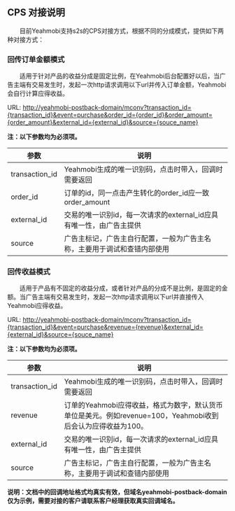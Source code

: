 ## CPS 对接说明

&emsp;&emsp;目前Yeahmobi支持s2s的CPS对接方式，根据不同的分成模式，提供如下两种对接方式：

### 回传订单金额模式

&emsp;&emsp;适用于针对产品的收益分成是固定比例，在Yeahmobi后台配置好以后，当广告主端有交易发生时，发起一次http请求调用以下url并传入订单金额，Yeahmobi会自行计算应得收益。

URL: <http://yeahmobi-postback-domain/mconv?transaction_id={transaction_id}&event=purchase&order_id={order_id}&order_amount={order_amount}&external_id={external_id}&source={souce_name}>

**注：以下参数均为必须项。**

参数|说明
--|--
transaction_id|Yeahmobi生成的唯一识别码，点击时带入，回调时需要返回
order_id|订单的id，同一点击产生转化的order_id应一致order_amount|订单的金额，Yeahmobi会自行计算应得收益，格式为数字，默认货币单位为美元。例如order_amount=100，后台配置的分成比例为20%，则Yeahmobi收到后会自行计算应得收益为100*20%。
external_id|交易的唯一识别id，每一次请求的external_id应具有唯一性，由广告主提供
source|广告主标记，广告主自行配置，一般为广告主名称，主要用于调试和查错内部使用

### 回传收益模式

&emsp;&emsp;适用于产品有不固定的收益分成，或者针对产品的分成不是比例，是固定的金额。当广告主端有交易发生时，发起一次http请求调用以下url并直接传入Yeahmobi应得收益。

URL: <http://yeahmobi-postback-domain/mconv?transaction_id={transaction_id}&event=purchase&revenue={revenue}&external_id={external_id}&source={souce_name}> 

**注：以下参数均为必须项。**

参数	|说明
--|--
transaction_id|Yeahmobi生成的唯一识别码，点击时带入，回调时需要返回
revenue|订单的Yeahmobi应得收益，格式为数字，默认货币单位是美元。例如revenue=100，Yeahmobi收到后会认为应得收益为100。
external_id|交易的唯一识别id，每一次请求的external_id应具有唯一性，由广告主提供
source|广告主标记，广告主自行配置，一般为广告主名称，主要用于调试和查错内部使用

**说明：文档中的回调地址格式均真实有效，但域名yeahmobi-postback-domain仅为示例，需要对接的客户请联系客户经理获取真实回调域名。**